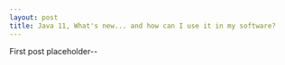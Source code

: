 ```yaml
---
layout: post
title: Java 11, What's new... and how can I use it in my software?
---
```


First post placeholder--
